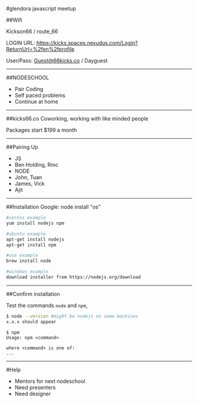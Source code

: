 #glendora javascript meetup

##Wifi

Kickson66 / route_66


LOGIN URL: https://kicks.spaces.nexudus.com/Login?ReturnUrl=%2fen%2fprofile

User/Pass: Guest@66kicks.co / Dayguest

---

##NODESCHOOL

-  Pair Coding
-  Self paced problems
-  Continue at home

---

##kicks66.co
Coworking, working with like minded people

Packages start $199 a month

---

##Pairing Up

- JS
 - Ben Holding, Rmc
- NODE
 - John, Tuan
 - James, Vick
 - Ajit

---

##Installation
Google: node install "os"

```bash
#centos example
yum install nodejs npm

#ubuntu example
apt-get install nodejs
apt-get install npm

#osx example
brew install node

#windows example
download installer from https://nodejs.org/download
```

----

##Confirm installation

Test the commands `node` and `npm`, 

```bash
$ node --version #might be nodejs on some machines
x.x.x should appear 
```



```
$ npm
Usage: npm <command>

where <command> is one of:
...
```

---

#Help
-  Mentors for next nodeschool
-  Need presenters
-  Need designer
